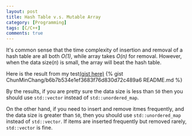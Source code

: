 ```yaml
---
layout: post
title: Hash Table v.s. Mutable Array
category: [Programming]
tags: [C/C++]
comments: true
---
```

It's common sense that the time complexity of insertion and removal of a
hash table are all both _O(1)_, while array takes _O(n)_ for removal.
However, when the data size(_n_) is small, the array will beat the hash table.

Here is the result from my test[(gist here)][gist]
{% gist ChunMinChang/b6b7b534e1ef3683f76d830d72c489a6 README.md %}

By the results, if you are pretty sure the data size is less than ```50```
then you should use ```std::vector``` instead of ```std::unordered_map```.

On the other hand, if you need to insert and remove itmes frequently,
and the data size is greater than ```50```,
then you should use ```std::unordered_map``` instead of ```std::vector```.
If items are inserted frequently but removed rarely, ```std::vector``` is fine.

[gist]: https://gist.github.com/ChunMinChang/b6b7b534e1ef3683f76d830d72c489a6 "Performance: Mutable array v.s. Hashtable"
